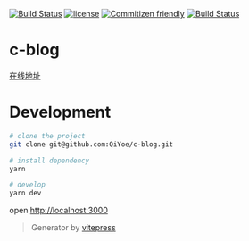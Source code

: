 [![Build Status](https://www.travis-ci.com/QiYoe/c-blog.svg?branch=master)](https://www.travis-ci.com/QiYoe/c-blog)
[![license](https://img.shields.io/github/license/qiyoe/c-blog.svg)](LICENSE)
[![Commitizen friendly](https://img.shields.io/badge/commitizen-friendly-brightgreen.svg)](http://commitizen.github.io/cz-cli/)
[![Build Status](https://github.com/stylelint/stylelint/workflows/CI/badge.svg)](https://github.com/qiyoe/c-blog/actions)

# c-blog

[在线地址](https://qiyoe.github.io/c-blog)

# Development

```bash
# clone the project
git clone git@github.com:QiYoe/c-blog.git

# install dependency
yarn

# develop
yarn dev
```

open <http://localhost:3000>

> Generator by [vitepress](https://vitepress.vuejs.org/)
